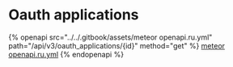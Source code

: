 # Oauth applications

{% openapi src="../../.gitbook/assets/meteor openapi.ru.yml" path="/api/v3/oauth_applications/{id}" method="get" %}
[meteor openapi.ru.yml](<../../.gitbook/assets/meteor openapi.ru.yml>)
{% endopenapi %}
